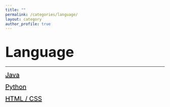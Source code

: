 ```yaml
---
title: ""
permalink: /categories/language/
layout: category
author_profile: true
---
```


# <span style="font-size: 45px">Language</span>

---

<a href="https://nam-ki-bok.github.io/categories/Java/" style="color: black; font-size: 20px">Java</a>

<a href="https://nam-ki-bok.github.io/categories/Python/" style="color: black; font-size: 20px">Python</a>

<a href="https://nam-ki-bok.github.io/categories/HTML/" style="color: black; font-size: 20px">HTML / CSS</a>



